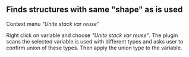 ## Finds structures with same "shape" as is used 
Context menu *"Unite stack var reuse"*

Right click on variable and choose *"Unite stack var reuse"*.
The plugin scans the selected variable is used with different types and asks user to confirm union of these types.
Then apply the union type to the variable.

